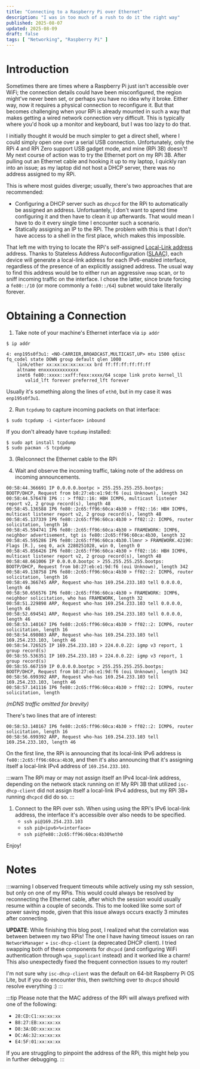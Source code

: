 ```yaml
---
title: "Connecting to a Raspberry Pi over Ethernet"
description: "I was in too much of a rush to do it the right way"
published: 2025-08-07
updated: 2025-08-09
draft: false
tags: [ "Networking", "Raspberry Pi" ]
---
```


# Introduction

Sometimes there are times where a Raspberry Pi just isn't accessible over WiFi; the connection details could have been misconfigured,
the region might've never been set, or perhaps you have no idea why it broke. Either way, now it requires a physical connection to
reconfigure it. But that becomes challenging when your RPi is already mounted in such a way that makes getting a wired network connection
very difficult. This is typically where you'd hook up a monitor and keyboard, but I was too lazy to do that.

I initially thought it would be much simpler to get a direct shell, where I could simply open one over a serial USB connection.
Unfortunately, only the RPi 4 and RPi Zero support USB gadget mode, and mine (RPi 3B) doesn't! My next course of action was to try the
Ethernet port on my RPi 3B. After pulling out an Ethernet cable and hooking it up to my laptop, I quickly ran into an issue; as my
laptop did not host a DHCP server, there was no address assigned to my RPi.

This is where most guides diverge; usually, there's two approaches that are recommended:
- Configuring a DHCP server such as `dhcpcd` for the RPi to automatically be assigned an address. Unfortuantely, I don't want to spend
  time configuring it and then have to clean it up afterwards. That would mean I have to do it every single time I encounter such
  a scenario.
- Statically assigning an IP to the RPi. The problem with this is that I don't have access to a shell in the
  first place, which makes this impossible.

That left me with trying to locate the RPi's self-assigned [Local-Link address] address. Thanks to Stateless Address
Autoconfiguration ([SLAAC]), each device will generate a local-link address for each IPv6-enabled interface, regardless
of the presence of an explicitly assigned address. The usual way to find this address would be to either run an aggressive
`nmap` scan, or to sniff incoming traffic on the interface. I chose the latter, since brute forcing a `fe80::/10`
(or more commonly a `fe80::/64`) subnet would take literally forever.

# Obtaining a Connection

1. Take note of your machine's Ethernet interface via `ip addr`

```
$ ip addr

4: enp195s0f3u1: <NO-CARRIER,BROADCAST,MULTICAST,UP> mtu 1500 qdisc fq_codel state DOWN group default qlen 1000
    link/ether xx:xx:xx:xx:xx:xx brd ff:ff:ff:ff:ff:ff
    altname enxxxxxxxxxxxxx
    inet6 fe80::xxxx::xxff:fexx:xxxx/64 scope link proto kernel_ll
       valid_lft forever preferred_lft forever
```

Usually it's something along the lines of `eth0`, but in my case it was `enp195s0f3u1`.

2. Run `tcpdump` to capture incoming packets on that interface:

```shell
$ sudo tcpdump -i <interface> inbound
```

If you don't already have `tcpdump` installed:
```shell
$ sudo apt install tcpdump
$ sudo pacman -S tcpdump
```

3. (Re)connect the Ethernet cable to the RPi

4. Wait and observe the incoming traffic, taking note of the address on incoming announcements.

```shell
00:58:44.366691 IP 0.0.0.0.bootpc > 255.255.255.255.bootps: BOOTP/DHCP, Request from b8:27:eb:e1:9d:f6 (oui Unknown), length 342
00:58:44.576478 IP6 :: > ff02::16: HBH ICMP6, multicast listener report v2, 2 group record(s), length 48
00:58:45.136588 IP6 fe80::2c65:ff96:60ca:4b30 > ff02::16: HBH ICMP6, multicast listener report v2, 2 group record(s), length 48
00:58:45.137339 IP6 fe80::2c65:ff96:60ca:4b30 > ff02::2: ICMP6, router solicitation, length 16
00:58:45.594741 IP6 fe80::2c65:ff96:60ca:4b30 > FRAMEWORK: ICMP6, neighbor advertisement, tgt is fe80::2c65:ff96:60ca:4b30, length 32
00:58:45.595286 IP6 fe80::2c65:ff96:60ca:4b30.llmnr > FRAMEWORK.42190: Flags [R.], seq 0, ack 2280251028, win 0, length 0
00:58:45.856426 IP6 fe80::2c65:ff96:60ca:4b30 > ff02::16: HBH ICMP6, multicast listener report v2, 2 group record(s), length 48
00:58:48.661006 IP 0.0.0.0.bootpc > 255.255.255.255.bootps: BOOTP/DHCP, Request from b8:27:eb:e1:9d:f6 (oui Unknown), length 342
00:58:49.138758 IP6 fe80::2c65:ff96:60ca:4b30 > ff02::2: ICMP6, router solicitation, length 16
00:58:49.366745 ARP, Request who-has 169.254.233.103 tell 0.0.0.0, length 46
00:58:50.656576 IP6 fe80::2c65:ff96:60ca:4b30 > FRAMEWORK: ICMP6, neighbor solicitation, who has FRAMEWORK, length 32
00:58:51.229898 ARP, Request who-has 169.254.233.103 tell 0.0.0.0, length 46
00:58:52.694541 ARP, Request who-has 169.254.233.103 tell 0.0.0.0, length 46
00:58:53.140167 IP6 fe80::2c65:ff96:60ca:4b30 > ff02::2: ICMP6, router solicitation, length 16
00:58:54.698083 ARP, Request who-has 169.254.233.103 tell 169.254.233.103, length 46
00:58:54.726525 IP 169.254.233.103 > 224.0.0.22: igmp v3 report, 1 group record(s)
00:58:55.536351 IP 169.254.233.103 > 224.0.0.22: igmp v3 report, 1 group record(s)
00:58:55.667159 IP 0.0.0.0.bootpc > 255.255.255.255.bootps: BOOTP/DHCP, Request from b8:27:eb:e1:9d:f6 (oui Unknown), length 342
00:58:56.699392 ARP, Request who-has 169.254.233.103 tell 169.254.233.103, length 46
00:58:57.141116 IP6 fe80::2c65:ff96:60ca:4b30 > ff02::2: ICMP6, router solicitation, length
```

*(mDNS traffic omitted for brevity)*

There's two lines that are of interest:

```shell
00:58:53.140167 IP6 fe80::2c65:ff96:60ca:4b30 > ff02::2: ICMP6, router solicitation, length 16
00:58:56.699392 ARP, Request who-has 169.254.233.103 tell 169.254.233.103, length 46
```

On the first line, the RPi is announcing that its local-link IPv6 address is `fe80::2c65:ff96:60ca:4b30`,
and then it's also announcing that it's assigning itself a local-link IPv4 address of `169.254.233.103`.

:::warn
The RPi may or may not assign itself an IPv4 local-link address, depending on the network stack running on it!
My RPi 3B that utilized `isc-dhcp-client` did not assign itself a local-link IPv4 address, but my RPi 3B+
running `dhcpcd` did do so.
:::

1. Connect to the RPi over ssh. When using using the RPi's IPv6 local-link address, the interface it's accessible over also
   needs to be specified.
	- `ssh pi@169.254.233.103`
	- `ssh pi@<ipv6>%<interface>`
	- `ssh pi@fe80::2c65:ff96:60ca:4b30%eth0`

Enjoy!

# Notes

:::warning
I observed frequent timeouts while actively using my ssh session, but only on one of my RPis. This would could always be resolved by
reconnecting the Ethernet cable, after which the session would usually resume within a couple of seconds. This to me looked like some
sort of power saving mode, given that this issue always occurs exactly 3 minutes after connecting.

**UPDATE**: While finishing this blog post, I realized what the correlation was between between my two RPis! The one I have having
timeout issues on ran `NetworkManager` + `isc-dhcp-client` (a deprecated DHCP client). I tried swapping both of these components for
`dhcpcd` (and configuring WiFi authentication through `wpa_supplicant` instead) and it worked like a charm! This also unexpectedly 
fixed the frequent connection issues to my router!

I'm not sure why `isc-dhcp-client` was the default on 64-bit Raspberry Pi OS Lite, but if you do encounter this, then switching over
to `dhcpcd` should resolve everything :)
:::

:::tip
Please note that the MAC address of the RPi will always prefixed with one of the following:

- `28:CD:C1:xx:xx:xx`
- `B8:27:EB:xx:xx:xx`
- `D8:3A:DD:xx:xx:xx`
- `DC:A6:32:xx:xx:xx`
- `E4:5F:01:xx:xx:xx`
  
If you are struggling to pinpoint the address of the RPi, this might help you in further debugging.
:::


<!-- Links -->

[Local-Link address]: https://en.wikipedia.org/wiki/Link-local_address
[SLAAC]: https://en.wikipedia.org/wiki/IPv6_address#Stateless_address_autoconfiguration_(SLAAC)
